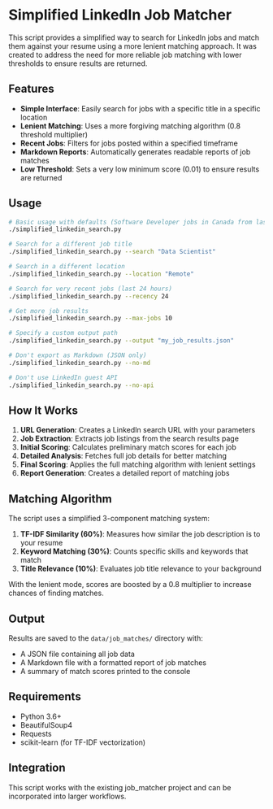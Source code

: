 # Simplified LinkedIn Job Matcher

This script provides a simplified way to search for LinkedIn jobs and match them against your resume using a more lenient matching approach. It was created to address the need for more reliable job matching with lower thresholds to ensure results are returned.

## Features

- **Simple Interface**: Easily search for jobs with a specific title in a specific location
- **Lenient Matching**: Uses a more forgiving matching algorithm (0.8 threshold multiplier)
- **Recent Jobs**: Filters for jobs posted within a specified timeframe
- **Markdown Reports**: Automatically generates readable reports of job matches
- **Low Threshold**: Sets a very low minimum score (0.01) to ensure results are returned

## Usage

```bash
# Basic usage with defaults (Software Developer jobs in Canada from last 48 hours)
./simplified_linkedin_search.py

# Search for a different job title
./simplified_linkedin_search.py --search "Data Scientist"

# Search in a different location
./simplified_linkedin_search.py --location "Remote"

# Search for very recent jobs (last 24 hours)
./simplified_linkedin_search.py --recency 24

# Get more job results
./simplified_linkedin_search.py --max-jobs 10

# Specify a custom output path
./simplified_linkedin_search.py --output "my_job_results.json"

# Don't export as Markdown (JSON only)
./simplified_linkedin_search.py --no-md

# Don't use LinkedIn guest API
./simplified_linkedin_search.py --no-api
```

## How It Works

1. **URL Generation**: Creates a LinkedIn search URL with your parameters
2. **Job Extraction**: Extracts job listings from the search results page
3. **Initial Scoring**: Calculates preliminary match scores for each job
4. **Detailed Analysis**: Fetches full job details for better matching
5. **Final Scoring**: Applies the full matching algorithm with lenient settings
6. **Report Generation**: Creates a detailed report of matching jobs

## Matching Algorithm

The script uses a simplified 3-component matching system:

1. **TF-IDF Similarity (60%)**: Measures how similar the job description is to your resume
2. **Keyword Matching (30%)**: Counts specific skills and keywords that match
3. **Title Relevance (10%)**: Evaluates job title relevance to your background

With the lenient mode, scores are boosted by a 0.8 multiplier to increase chances of finding matches.

## Output

Results are saved to the `data/job_matches/` directory with:
- A JSON file containing all job data
- A Markdown file with a formatted report of job matches
- A summary of match scores printed to the console

## Requirements

- Python 3.6+
- BeautifulSoup4
- Requests
- scikit-learn (for TF-IDF vectorization)

## Integration

This script works with the existing job_matcher project and can be incorporated into larger workflows.
